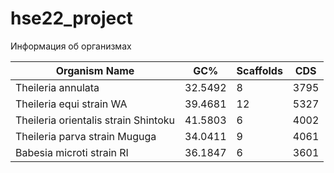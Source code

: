 # hse22_project

  Информация об организмах

 **Organism Name** | **GC%** | **Scaffolds** | **CDS** 
  ------------ | ------------- | ------------- | -------------
  Theileria annulata | 32.5492 | 8| 3795
  Theileria equi strain WA | 39.4681 | 12 | 5327
  Theileria orientalis strain Shintoku | 41.5803 | 6 | 4002
  Theileria parva strain Muguga | 34.0411 | 9 | 4061
  Babesia microti strain RI | 36.1847 | 6 | 3601
 
